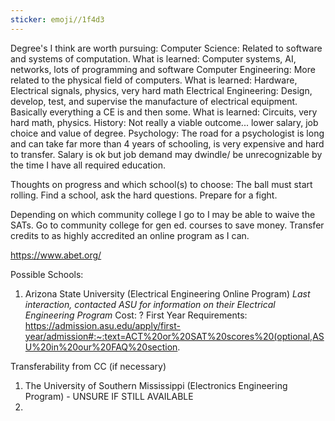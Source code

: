 ```yaml
---
sticker: emoji//1f4d3
---
```

Degree's I think are worth pursuing:
Computer Science: 
	Related to software and systems of computation.
	What is learned: Computer systems, AI, networks, lots of programming and software
Computer Engineering: 
	More related to the physical field of computers. 
	What is learned: Hardware, Electrical signals, physics, very hard math 
Electrical Engineering: 
	Design, develop, test, and supervise the manufacture of electrical equipment. Basically everything a CE is and then some.
	What is learned: Circuits, very hard math, physics. 
History: 
	Not really a viable outcome... lower salary, job choice and value of degree.
Psychology: 
	The road for a psychologist is long and can take far more than 4 years of schooling, is very expensive and hard to transfer. Salary is ok but job demand may dwindle/ be unrecognizable by the time I have all required education. 


Thoughts on progress and which school(s) to choose: 
The ball must start rolling. Find a school, ask the hard questions. Prepare for a fight.

Depending on which community college I go to I may be able to waive the SATs. 
Go to community college for gen ed. courses to save money.
Transfer credits to as highly accredited an online program as I can. 


https://www.abet.org/

Possible Schools: 
1. Arizona State University (Electrical Engineering Online Program)
*Last interaction, contacted ASU for information on their Electrical Engineering Program*
Cost: ?
First Year Requirements: 
https://admission.asu.edu/apply/first-year/admission#:~:text=ACT%20or%20SAT%20scores%20(optional,ASU%20in%20our%20FAQ%20section.

Transferability from CC (if necessary)
1. The University of Southern Mississippi (Electronics Engineering Program) - UNSURE IF STILL AVAILABLE
2. 